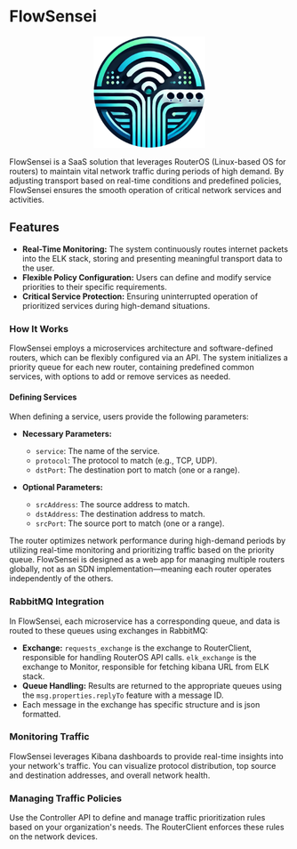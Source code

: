 # FlowSensei

<p align="center">
  <img src="FlowSensei.png" alt="Logo" width="200"/>
</p>

FlowSensei is a SaaS solution that leverages RouterOS (Linux-based OS for routers) to maintain vital network traffic during periods of high demand. By adjusting transport based on real-time conditions and predefined policies, FlowSensei ensures the smooth operation of critical network services and activities.

## Features

- **Real-Time Monitoring:** The system continuously routes internet packets into the ELK stack, storing and presenting meaningful transport data to the user.
- **Flexible Policy Configuration:** Users can define and modify service priorities to their specific requirements.
- **Critical Service Protection:** Ensuring uninterrupted operation of prioritized services during high-demand situations.

### How It Works

FlowSensei employs a microservices architecture and software-defined routers, which can be flexibly configured via an API. The system initializes a priority queue for each new router, containing predefined common services, with options to add or remove services as needed.

#### Defining Services

When defining a service, users provide the following parameters:

- **Necessary Parameters:**
  - `service`: The name of the service.
  - `protocol`: The protocol to match (e.g., TCP, UDP).
  - `dstPort`: The destination port to match (one or a range).

- **Optional Parameters:**
  - `srcAddress`: The source address to match.
  - `dstAddress`: The destination address to match.
  - `srcPort`: The source port to match (one or a range).

The router optimizes network performance during high-demand periods by utilizing real-time monitoring and prioritizing traffic based on the priority queue. FlowSensei is designed as a web app for managing multiple routers globally, not as an SDN implementation—meaning each router operates independently of the others.

### RabbitMQ Integration

In FlowSensei, each microservice has a corresponding queue, and data is routed to these queues using exchanges in RabbitMQ:

- **Exchange:** `requests_exchange` is the exchange to RouterClient, responsible for handling RouterOS API calls. `elk_exchange` is the exchange to Monitor, responsible for fetching kibana URL from ELK stack.
- **Queue Handling:** Results are returned to the appropriate queues using the `msg.properties.replyTo` feature with a message ID.
- Each message in the exchange has specific structure and is json formatted.

### Monitoring Traffic

FlowSensei leverages Kibana dashboards to provide real-time insights into your network's traffic. You can visualize protocol distribution, top source and destination addresses, and overall network health.

### Managing Traffic Policies

Use the Controller API to define and manage traffic prioritization rules based on your organization's needs. The RouterClient enforces these rules on the network devices.
